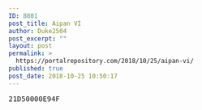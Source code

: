 ```yaml
---
ID: 8801
post_title: Aipan VI
author: Duke2504
post_excerpt: ""
layout: post
permalink: >
  https://portalrepository.com/2018/10/25/aipan-vi/
published: true
post_date: 2018-10-25 10:50:17
---
```

<pre>21D50000E94F</pre>